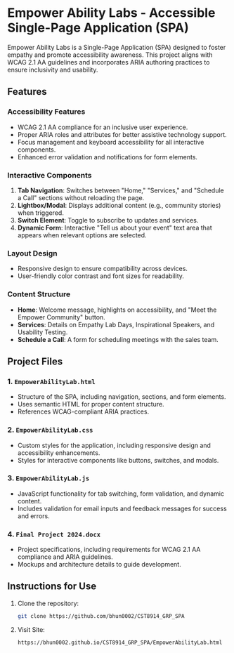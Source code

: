 # Empower Ability Labs - Accessible Single-Page Application (SPA)

Empower Ability Labs is a Single-Page Application (SPA) designed to foster empathy and promote accessibility awareness. This project aligns with WCAG 2.1 AA guidelines and incorporates ARIA authoring practices to ensure inclusivity and usability.

## Features

### Accessibility Features
- WCAG 2.1 AA compliance for an inclusive user experience.
- Proper ARIA roles and attributes for better assistive technology support.
- Focus management and keyboard accessibility for all interactive components.
- Enhanced error validation and notifications for form elements.

### Interactive Components
1. **Tab Navigation**: Switches between "Home," "Services," and "Schedule a Call" sections without reloading the page.
2. **Lightbox/Modal**: Displays additional content (e.g., community stories) when triggered.
3. **Switch Element**: Toggle to subscribe to updates and services.
4. **Dynamic Form**: Interactive "Tell us about your event" text area that appears when relevant options are selected.

### Layout Design
- Responsive design to ensure compatibility across devices.
- User-friendly color contrast and font sizes for readability.

### Content Structure
- **Home**: Welcome message, highlights on accessibility, and "Meet the Empower Community" button.
- **Services**: Details on Empathy Lab Days, Inspirational Speakers, and Usability Testing.
- **Schedule a Call**: A form for scheduling meetings with the sales team.

## Project Files

### 1. `EmpowerAbilityLab.html`
- Structure of the SPA, including navigation, sections, and form elements.
- Uses semantic HTML for proper content structure.
- References WCAG-compliant ARIA practices.

### 2. `EmpowerAbilityLab.css`
- Custom styles for the application, including responsive design and accessibility enhancements.
- Styles for interactive components like buttons, switches, and modals.

### 3. `EmpowerAbilityLab.js`
- JavaScript functionality for tab switching, form validation, and dynamic content.
- Includes validation for email inputs and feedback messages for success and errors.

### 4. `Final Project 2024.docx`
- Project specifications, including requirements for WCAG 2.1 AA compliance and ARIA guidelines.
- Mockups and architecture details to guide development.

## Instructions for Use

1. Clone the repository:
   ```bash
   git clone https://github.com/bhun0002/CST8914_GRP_SPA

2. Visit Site:
   ```bash
   https://bhun0002.github.io/CST8914_GRP_SPA/EmpowerAbilityLab.html 